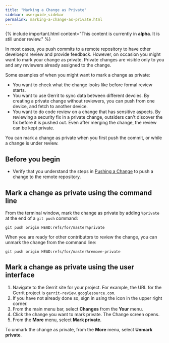 ```yaml
---
title: "Marking a Change as Private"
sidebar: userguide_sidebar
permalink: marking-a-change-as-private.html
---
```

{% include important.html content="This content is currently in <b>alpha</b>. It
is still under review." %}

In most cases, you push commits to a remote repository to have other develoeprs
review and provide feedback. However, on occasion you might want to mark your
change as private. Private changes are visible only to you and any reviewers
already assigned to the change.

Some examples of when you might want to mark a change as private:

+ You want to check what the change looks like before formal review starts.
+ You want to use Gerrit to sync data between different devcies. By creating
  a private change without reviewers, you can push from one device, and fetch
  to another device.
+ You want to do code review on a change that has sensitive aspects.
  By reviewing a security fix in a private change, outsiders can't discover the
  fix before it is pushed out. Even after merging the change, the review can be
  kept private.

You can mark a change as private when you first push the commit, or while a
change is under review.

## Before you begin

+ Verify that you understand the steps in [Pushing a Change](/pushing-a-change.html)
  to push a change to the remote repository.

## Mark a change as private using the command line

From the terminal window, mark the change as private by adding `%private` at
the end of a `git push` command:

```
git push origin HEAD:refs/for/master%private
```

When you are ready for other contributors to review the change, you can unmark
the change from the command line:

```
git push origin HEAD:refs/for/master%remove-private
```

## Mark a change as private using the user interface

1. Navigate to the Gerrit site for your project. For example, the URL for the
   Gerrit project is `gerrit-review.googlesource.com`.
1. If you have not already done so, sign in using the icon in the upper right
   corner.
1. From the main menu bar, select **Changes** from the **Your** menu.
1. Click the change you want to mark private.
   The Change screen opens.
1. From the **More** menu, select **Mark private**.

To unmark the change as private, from the **More** menu, select
**Unmark private**.
